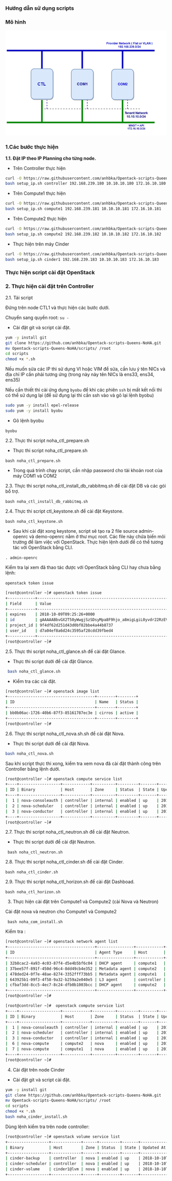 ### Hướng dẫn sử dụng scripts

### Mô hình 

<img src="/img/1.jpg">

### 1.Các bước thực hiện

**1.1. Đặt IP theo IP Planning cho từng node.**

* Trên Controller thực hiện

``` sh
curl -O https://raw.githubusercontent.com/anhbka/Opentack-scripts-Queens-NoHA/master/scripts/setup_ip.sh
bash setup_ip.sh controller 192.168.239.180 10.10.10.180 172.16.10.180 
```


* Trên Compute1 thực hiện

``` sh
curl -O https://raw.githubusercontent.com/anhbka/Opentack-scripts-Queens-NoHA/master/scripts/setup_ip.sh
bash setup_ip.sh compute1 192.168.239.181 10.10.10.181 172.16.10.181 
```
* Trên Compute2 thực hiện

``` sh
curl -O https://raw.githubusercontent.com/anhbka/Opentack-scripts-Queens-NoHA/master/scripts/setup_ip.sh
bash setup_ip.sh compute2 192.168.239.182 10.10.10.182 172.16.10.182 
```

* Thực hiện trên máy Cinder

``` sh
curl -O https://raw.githubusercontent.com/anhbka/Opentack-scripts-Queens-NoHA/master/scripts/setup_ip.sh
bash setup_ip.sh cinder1 192.168.239.183 10.10.10.183 172.16.10.183 
```

### Thực hiện script cài đặt OpenStack

### 2. Thực hiện cài đặt trên Controller

2.1. Tải script

Đứng trên node CTL1 và thực hiện các bước dưới.

Chuyển sang quyền root: 
`su -`

* Cài đặt git và script cài đặt.

``` sh
yum -y install git
git clone https://github.com/anhbka/Opentack-scripts-Queens-NoHA.git
mv Opentack-scripts-Queens-NoHA/scripts/ /root
cd scripts
chmod +x *.sh
```
Nếu muốn sửa các IP thì sử dụng VI hoặc VIM để sửa, cần lưu ý tên NICs và địa chỉ IP cần phải tương ứng (trong này này tên NICs là ens33, ens34, ens35)

Nếu cần thiết thì cài ứng dụng `byobu` để khi các phiên `ssh` bị mất kết nối thì có thể sử dụng lại (để sử đụng lại thì cần ssh vào và gõ lại lệnh byobu)

``` sh
sudo yum -y install epel-release
sudo yum -y install byobu
```
* Gõ lệnh byobu

`byobu`

2.2. Thực thi script noha_ctl_prepare.sh

* Thực thi script noha_ctl_prepare.sh

```bash noha_ctl_prepare.sh```

* Trong quá trình chạy script, cần nhập password cho tài khoản root của máy COM1 và COM2

2.3. Thực thi script noha_ctl_install_db_rabbitmq.sh để cài đặt DB và các gói bổ trợ.

`bash noha_ctl_install_db_rabbitmq.sh`

2.4. Thực thi script ctl_keystone.sh để cài đặt Keystone.

```bash noha_ctl_keystone.sh```

* Sau khi cài đặt xong keystone, script sẽ tạo ra 2 file source admin-openrc và demo-openrc nằm ở thư mục root. Các file này chứa biến môi trường để làm việc với OpenStack. Thực hiện lệnh dưới để có thể tương tác với OpenStack bằng CLI.

```. admin-openrc```

Kiểm tra lại xem đã thao tác được với OpenStack bằng CLI hay chưa bằng lệnh:

```openstack token issue```

``` sh
[root@controller ~]# openstack token issue
+------------+-----------------------------------------------------------------------------------------------------------------------------------------------------------------------------------------+
| Field      | Value                                                                                                                                                                                   |
+------------+-----------------------------------------------------------------------------------------------------------------------------------------------------------------------------------------+
| expires    | 2018-10-09T09:25:26+0000                                                                                                                                                                |
| id         | gAAAAABbvGX2T50yWwgjSzSDsyMpa8F9hjo_a8migLgiL0yvdr22RzEVac8AE9i3omGozEwPe5MPbnV_1kQfQstKC7IEuxMJZkm3aKPGrM8Ke4V8NNVpwBaleRT1VlZz4aKrA7UmiHa-Yspj-i1LBbJeBtcDzHUyGYnLGKXfqZWx3oykKCo4Dzs |
| project_id | 9f4df62d251d43d0bf82bbe4a44b8737                                                                                                                                                        |
| user_id    | d7a04ef8a6d24c3595af28cdd39fbed4                                                                                                                                                        |
+------------+-----------------------------------------------------------------------------------------------------------------------------------------------------------------------------------------+
[root@controller ~]#
```
2.5. Thực thi script noha_ctl_glance.sh để cài đặt Glance.

* Thực thi script dưới để cài đặt Glance.

``` sh
 bash noha_ctl_glance.sh
```
* Kiểm tra các cài đặt.

``` sh
[root@controller ~]# openstack image list
+--------------------------------------+--------+--------+
| ID                                   | Name   | Status |
+--------------------------------------+--------+--------+
| bb0b06ac-1726-40b6-87f3-85161787ec3e | cirros | active |
+--------------------------------------+--------+--------+
[root@controller ~]#
```

2.6. Thực thi script noha_ctl_nova.sh.sh để cài đặt Nova.

* Thực thi script dưới để cài đặt Nova.
``` sh
bash noha_ctl_nova.sh
```

Sau khi script thực thi xong, kiểm tra xem nova đã cài đặt thành công trên Controller bằng lệnh dưới.

``` sh
[root@controller ~]# openstack compute service list
+----+------------------+------------+----------+---------+-------+----------------------------+
| ID | Binary           | Host       | Zone     | Status  | State | Updated At                 |
+----+------------------+------------+----------+---------+-------+----------------------------+
|  1 | nova-consoleauth | controller | internal | enabled | up    | 2018-10-09T09:40:47.000000 |
|  2 | nova-scheduler   | controller | internal | enabled | up    | 2018-10-09T09:40:54.000000 |
|  3 | nova-conductor   | controller | internal | enabled | up    | 2018-10-09T09:40:54.000000 |
+----+------------------+------------+----------+---------+-------+----------------------------+
[root@controller ~]#
```

2.7. Thực thi script noha_ctl_neutron.sh để cài đặt Neutron.

* Thực thi script dưới để cài đặt Neutron.

` bash noha_ctl_neutron.sh`

2.8. Thực thi script noha_ctl_cinder.sh để cài đặt Cinder.

`bash noha_ctl_cinder.sh`

2.9. Thực thi script noha_ctl_horizon.sh để cài đặt Dashboad.

`bash noha_ctl_horizon.sh`

3. Thực hiện cài đặt trên Compute1 và Compute2 (cài Nova và Neutron)

Cài đặt nova và neutron cho Compute1 và Compute2

``` bash noha_com_install.sh```

Kiểm tra :

``` sh
[root@controller ~]# openstack network agent list
+--------------------------------------+----------------+------------+-------------------+-------+-------+------------------------+
| ID                                   | Agent Type     | Host       | Availability Zone | Alive | State | Binary                 |
+--------------------------------------+----------------+------------+-------------------+-------+-------+------------------------+
| 32b8cac2-4a93-4c03-87f4-d5e4b5bf6c04 | DHCP agent     | compute1   | nova              | :-)   | UP    | neutron-dhcp-agent     |
| 37bee57f-891f-450d-96c4-8dd49cb4e352 | Metadata agent | compute2   | None              | :-)   | UP    | neutron-metadata-agent |
| 478ded24-0f7e-48ae-8274-3352fff73bb5 | Metadata agent | compute1   | None              | :-)   | UP    | neutron-metadata-agent |
| 643925b1-09f3-4f58-9a32-b259a2e040e5 | L3 agent       | controller | nova              | :-)   | UP    | neutron-l3-agent       |
| cfbaf3dd-8cc5-4ec7-8c24-dfb0b1003bcc | DHCP agent     | compute2   | nova              | :-)   | UP    | neutron-dhcp-agent     |
+--------------------------------------+----------------+------------+-------------------+-------+-------+------------------------+
[root@controller ~]#
```

``` sh
[root@controller ~]#  openstack compute service list
+----+------------------+------------+----------+---------+-------+----------------------------+
| ID | Binary           | Host       | Zone     | Status  | State | Updated At                 |
+----+------------------+------------+----------+---------+-------+----------------------------+
|  1 | nova-consoleauth | controller | internal | enabled | up    | 2018-10-09T10:07:40.000000 |
|  2 | nova-scheduler   | controller | internal | enabled | up    | 2018-10-09T10:07:37.000000 |
|  3 | nova-conductor   | controller | internal | enabled | up    | 2018-10-09T10:07:37.000000 |
|  6 | nova-compute     | compute2   | nova     | enabled | up    | 2018-10-09T10:07:45.000000 |
|  7 | nova-compute     | compute1   | nova     | enabled | up    | 2018-10-09T10:07:39.000000 |
+----+------------------+------------+----------+---------+-------+----------------------------+
[root@controller ~]#
```

4. Cài đặt trên node Cinder

* Cài đặt git và script cài đặt.

``` sh
yum -y install git
git clone https://github.com/anhbka/Opentack-scripts-Queens-NoHA.git
mv Opentack-scripts-Queens-NoHA/scripts/ /root
cd scripts
chmod +x *.sh
bash noha_cinder_install.sh
```

Dùng lệnh kiểm tra trên node controller:

``` sh
[root@controller ~]# openstack volume service list
+------------------+-------------+------+---------+-------+----------------------------+
| Binary           | Host        | Zone | Status  | State | Updated At                 |
+------------------+-------------+------+---------+-------+----------------------------+
| cinder-backup    | controller  | nova | enabled | up    | 2018-10-10T01:37:50.000000 |
| cinder-scheduler | controller  | nova | enabled | up    | 2018-10-10T03:44:47.000000 |
| cinder-volume    | cinder1@lvm | nova | enabled | up    | 2018-10-10T03:44:49.000000 |
+------------------+-------------+------+---------+-------+----------------------------+
```




